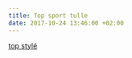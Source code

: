 ```yaml
---
title: Top sport tulle
date: 2017-10-24 13:46:00 +02:00
---
```


[top stylé](https://www.oysho.com/fr/sport/t-shirts/voir-tout/t-shirt-tulle-c1010072017p101152776.html?typeCategory=1010072017)

